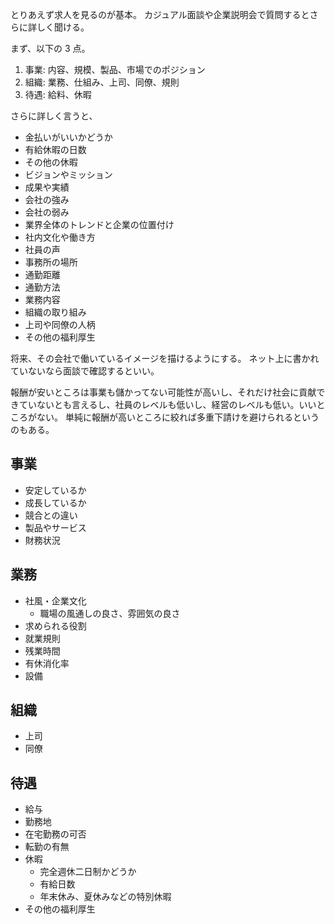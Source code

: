 とりあえず求人を見るのが基本。
カジュアル面談や企業説明会で質問するとさらに詳しく聞ける。

まず、以下の 3 点。

1. 事業: 内容、規模、製品、市場でのポジション
2. 組織: 業務、仕組み、上司、同僚、規則
3. 待遇: 給料、休暇

さらに詳しく言うと、

- 金払いがいいかどうか
- 有給休暇の日数
- その他の休暇
- ビジョンやミッション
- 成果や実績
- 会社の強み
- 会社の弱み
- 業界全体のトレンドと企業の位置付け
- 社内文化や働き方
- 社員の声
- 事務所の場所
- 通勤距離
- 通勤方法
- 業務内容
- 組織の取り組み
- 上司や同僚の人柄
- その他の福利厚生

将来、その会社で働いているイメージを描けるようにする。
ネット上に書かれていないなら面談で確認するといい。

報酬が安いところは事業も儲かってない可能性が高いし、それだけ社会に貢献できていないとも言えるし、社員のレベルも低いし、経営のレベルも低い。いいところがない。
単純に報酬が高いところに絞れば多重下請けを避けられるというのもある。

## 事業

- 安定しているか
- 成長しているか
- 競合との違い
- 製品やサービス
- 財務状況

## 業務

- 社風・企業文化
  - 職場の風通しの良さ、雰囲気の良さ
- 求められる役割
- 就業規則
- 残業時間
- 有休消化率
- 設備

## 組織

- 上司
- 同僚

## 待遇

- 給与
- 勤務地
- 在宅勤務の可否
- 転勤の有無
- 休暇
  - 完全週休二日制かどうか
  - 有給日数
  - 年末休み、夏休みなどの特別休暇
- その他の福利厚生
